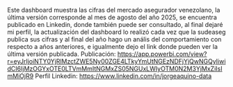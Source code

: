Este dashboard muestra las cifras del mercado asegurador venezolano, la última versión corresponde al mes de agosto del año 2025, se encuentra publicado en Linkedin, donde también puede ser 
consultado, al final dejaré mi perfil, la actualización del dashboard lo realizó cada vez que la sudeaseg publica sus cifras y al final del año hago un anális del comportamiento con respecto
a años anteriores, e igualmente dejo el link donde pueden ver la última versión publicada. 
Publicación: https://app.powerbi.com/view?r=eyJrIjoiNTY0YjRlMzctZWE5Ny00ZGE4LTkyYmUtNGEzNDFjYjQwNGQyIiwidCI6IjMzOGYxOTE0LTVmMmItNGMxZS05NGUxLWIyOTM0N2M3YjMxZiIsImMiOjR9 
Perfil Linkedin: https://www.linkedin.com/in/jorgeaquino-data 
